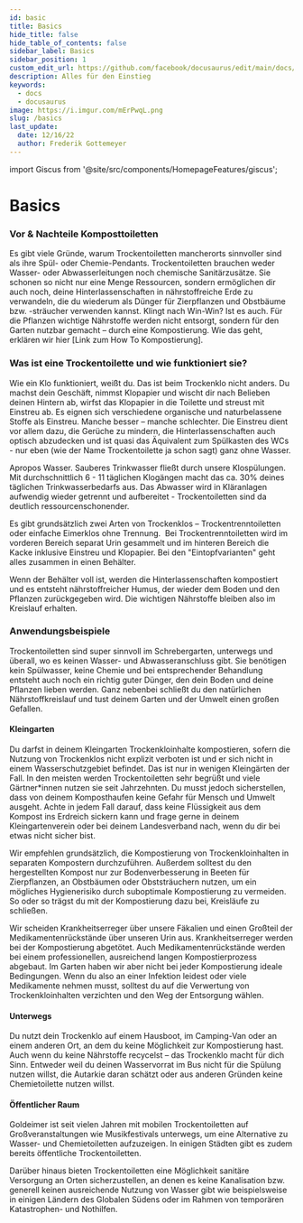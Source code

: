```yaml
---
id: basic
title: Basics
hide_title: false
hide_table_of_contents: false
sidebar_label: Basics
sidebar_position: 1
custom_edit_url: https://github.com/facebook/docusaurus/edit/main/docs/api-doc-markdown.md
description: Alles für den Einstieg
keywords:
  - docs
  - docusaurus
image: https://i.imgur.com/mErPwqL.png
slug: /basics
last_update:
  date: 12/16/22
  author: Frederik Gottemeyer
---
```


import Giscus from '@site/src/components/HomepageFeatures/giscus';

# Basics

### Vor & Nachteile Komposttoiletten    

Es gibt viele Gründe, warum Trockentoiletten mancherorts sinnvoller sind als ihre Spül- oder Chemie-Pendants. Trockentoiletten brauchen weder Wasser- oder Abwasserleitungen noch chemische Sanitärzusätze. Sie schonen so nicht nur eine Menge Ressourcen, sondern ermöglichen dir auch noch, deine Hinterlassenschaften in nährstoffreiche Erde zu verwandeln, die du wiederum als Dünger für Zierpflanzen und Obstbäume bzw. -sträucher verwenden kannst. Klingt nach Win-Win? Ist es auch. Für die Pflanzen wichtige Nährstoffe werden nicht entsorgt, sondern für den Garten nutzbar gemacht – durch eine Kompostierung. Wie das geht, erklären wir hier [Link zum How To Kompostierung].

### Was ist eine Trockentoilette und wie funktioniert sie? 

Wie ein Klo funktioniert, weißt du. Das ist beim Trockenklo nicht anders. Du machst dein Geschäft, nimmst Klopapier und wischt dir nach Belieben deinen Hintern ab, wirfst das Klopapier in die Toilette und streust mit Einstreu ab. Es eignen sich verschiedene organische und naturbelassene Stoffe als Einstreu. Manche besser – manche schlechter. Die Einstreu dient vor allem dazu, die Gerüche zu mindern, die Hinterlassenschaften auch optisch abzudecken und ist quasi das Äquivalent zum Spülkasten des WCs - nur eben (wie der Name Trockentoilette ja schon sagt) ganz ohne Wasser.

Apropos Wasser. Sauberes Trinkwasser fließt durch unsere Klospülungen. Mit durchschnittlich 6 - 11 täglichen Klogängen macht das ca. 30% deines täglichen Trinkwasserbedarfs aus. Das Abwasser wird in Kläranlagen aufwendig wieder getrennt und aufbereitet - Trockentoiletten sind da deutlich ressourcenschonender.

Es gibt grundsätzlich zwei Arten von Trockenklos – Trockentrenntoiletten oder einfache Eimerklos ohne Trennung.  Bei Trockentrenntoiletten wird im vorderen Bereich separat Urin gesammelt und im hinteren Bereich die Kacke inklusive Einstreu und Klopapier. Bei den "Eintopfvarianten" geht alles zusammen in einen Behälter.

Wenn der Behälter voll ist, werden die Hinterlassenschaften kompostiert und es entsteht nährstoffreicher Humus, der wieder dem Boden und den Pflanzen zurückgegeben wird. Die wichtigen Nährstoffe bleiben also im Kreislauf erhalten.

### Anwendungsbeispiele    

Trockentoiletten sind super sinnvoll im Schrebergarten, unterwegs und überall, wo es keinen Wasser- und Abwasseranschluss gibt. Sie benötigen kein Spülwasser, keine Chemie und bei entsprechender Behandlung entsteht auch noch ein richtig guter Dünger, den dein Boden und deine Pflanzen lieben werden. Ganz nebenbei schließt du den natürlichen Nährstoffkreislauf und tust deinem Garten und der Umwelt einen großen Gefallen.

#### Kleingarten

Du darfst in deinem Kleingarten Trockenkloinhalte kompostieren, sofern die Nutzung von Trockenklos nicht explizit verboten ist und er sich nicht in einem Wasserschutzgebiet befindet. Das ist nur in wenigen Kleingärten der Fall. In den meisten werden Trockentoiletten sehr begrüßt und viele Gärtner*innen nutzen sie seit Jahrzehnten. Du musst jedoch sicherstellen, dass von deinem Komposthaufen keine Gefahr für Mensch und Umwelt ausgeht. Achte in jedem Fall darauf, dass keine Flüssigkeit aus dem Kompost ins Erdreich sickern kann und frage gerne in deinem Kleingartenverein oder bei deinem Landesverband nach, wenn du dir bei etwas nicht sicher bist.

Wir empfehlen grundsätzlich, die Kompostierung von Trockenkloinhalten in separaten Kompostern durchzuführen. Außerdem solltest du den hergestellten Kompost nur zur Bodenverbesserung in Beeten für Zierpflanzen, an Obstbäumen oder Obststräuchern nutzen, um ein mögliches Hygienerisiko durch suboptimale Kompostierung zu vermeiden. So oder so trägst du mit der Kompostierung dazu bei, Kreisläufe zu schließen.

Wir scheiden Krankheitserreger über unsere Fäkalien und einen Großteil der Medikamentenrückstände über unseren Urin aus. Krankheitserreger werden bei der Kompostierung abgetötet. Auch Medikamentenrückstände werden bei einem professionellen, ausreichend langen Kompostierprozess abgebaut. Im Garten haben wir aber nicht bei jeder Kompostierung ideale Bedingungen. Wenn du also an einer Infektion leidest oder viele Medikamente nehmen musst, solltest du auf die Verwertung von Trockenkloinhalten verzichten und den Weg der Entsorgung wählen.

#### Unterwegs

Du nutzt dein Trockenklo auf einem Hausboot, im Camping-Van oder an einem anderen Ort, an dem du keine Möglichkeit zur Kompostierung hast. Auch wenn du keine Nährstoffe recycelst – das Trockenklo macht für dich Sinn. Entweder weil du deinen Wasservorrat im Bus nicht für die Spülung nutzen willst, die Autarkie daran schätzt oder aus anderen Gründen keine Chemietoilette nutzen willst.

#### Öffentlicher Raum

Goldeimer ist seit vielen Jahren mit mobilen Trockentoiletten auf Großveranstaltungen wie Musikfestivals unterwegs, um eine Alternative zu Wasser- und Chemietoiletten aufzuzeigen. In einigen Städten gibt es zudem bereits öffentliche Trockentoiletten.

Darüber hinaus bieten Trockentoiletten eine Möglichkeit sanitäre Versorgung an Orten sicherzustellen, an denen es keine Kanalisation bzw. generell keinen ausreichende Nutzung von Wasser gibt wie beispielsweise in einigen Ländern des Globalen Südens oder im Rahmen von temporären Katastrophen- und Nothilfen.

<Giscus />
